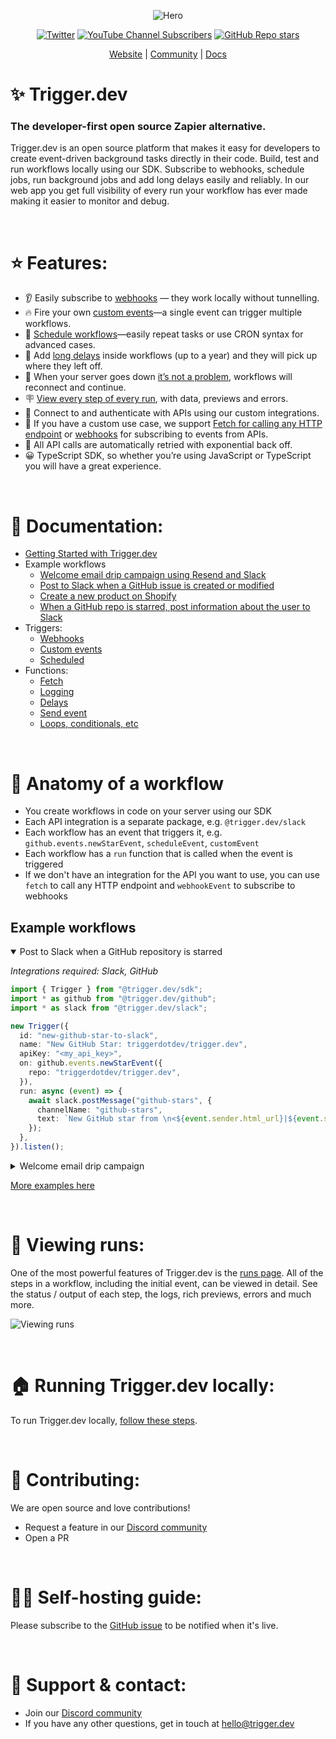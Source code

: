 <div align="center">

![Hero](https://raw.githubusercontent.com/triggerdotdev/trigger.dev/eebe37109e33beae6390ee19029fce8a5934c84b/apps/webapp/public/images/logo-banner.png)

[![Twitter](https://img.shields.io/twitter/url/https/twitter.com/triggerdotdev.svg?style=social&label=Follow%20%40trigger.dev)](https://twitter.com/triggerdotdev) [![YouTube Channel Subscribers](https://img.shields.io/youtube/channel/subscribers/UCu-PdxpWtIrrd7vW0N5T6ZA?style=social)](https://www.youtube.com/@triggerdotdev)
[![GitHub Repo stars](https://img.shields.io/github/stars/triggerdotdev/trigger.dev?style=social)](https://github.com/triggerdotdev/trigger.dev)

[Website](https://trigger.dev) | [Community](https://discord.gg/JtBAxBr2m3) | [Docs](https://docs.trigger.dev)
</div>


# **✨ Trigger.dev**
### **The developer-first open source Zapier alternative.**


Trigger.dev is an open source platform that makes it easy for developers to create event-driven background tasks directly in their code. Build, test and run workflows locally using our SDK. Subscribe to webhooks, schedule jobs, run background jobs and add long delays easily and reliably. In our web app you get full visibility of every run your workflow has ever made making it easier to monitor and debug.

&nbsp;

# **⭐️ Features:**

- 👂 Easily subscribe to [webhooks](https://docs.trigger.dev/triggers/webhooks)
  — they work locally without tunnelling.
- 🔥 Fire your own [custom events](https://docs.trigger.dev/triggers/custom-events)—a single event can trigger multiple workflows.
- 📆 [Schedule workflows](https://docs.trigger.dev/triggers/scheduled)—easily repeat tasks or use CRON syntax for advanced cases.
- 🚦 Add [long delays](https://docs.trigger.dev/functions/delays) inside workflows (up to a year) and they will pick up where they left off.
- 🤝 When your server goes down [it’s not a problem](https://docs.trigger.dev/guides/resumability), workflows will reconnect and continue.
- 🪧 [View every step of every run](https://docs.trigger.dev/viewing-runs), with data, previews and errors.
- 👋 Connect to and authenticate with APIs using our custom integrations.
- 🚗 If you have a custom use case, we support [Fetch for calling any HTTP endpoint](https://docs.trigger.dev/functions/fetch) or [webhooks](https://docs.trigger.dev/triggers/webhooks) for subscribing to events from APIs.
- 📡 All API calls are automatically retried with exponential back off.
- 😀 TypeScript SDK, so whether you’re using JavaScript or TypeScript you will have a great experience.

&nbsp;

# **🌱 Documentation:**

- [Getting Started with Trigger.dev](https://docs.trigger.dev/getting-started)
- Example workflows
  - [Welcome email drip campaign using Resend and Slack](https://docs.trigger.dev/examples/resend)
  - [Post to Slack when a GitHub issue is created or modified](https://docs.trigger.dev/examples/slack)
  - [Create a new product on Shopify](https://docs.trigger.dev/examples/shopify)
  - [When a GitHub repo is starred, post information about the user to Slack](https://docs.trigger.dev/examples/github)
- Triggers:
  - [Webhooks](https://docs.trigger.dev/triggers/webhooks)
  - [Custom events](https://docs.trigger.dev/triggers/custom-events)
  - [Scheduled](https://docs.trigger.dev/triggers/scheduled)
- Functions:
  - [Fetch](https://docs.trigger.dev/functions/fetch)
  - [Logging](https://docs.trigger.dev/functions/logging)
  - [Delays](https://docs.trigger.dev/functions/delays)
  - [Send event](https://docs.trigger.dev/functions/send-event)
  - [Loops, conditionals, etc](https://docs.trigger.dev/functions/loops-conditionals-etc)

&nbsp;

# 🔬 **Anatomy of a workflow**

* You create workflows in code on your server using our SDK
* Each API integration is a separate package, e.g. `@trigger.dev/slack`
* Each workflow has an event that triggers it, e.g. `github.events.newStarEvent`, `scheduleEvent`, `customEvent`
* Each workflow has a `run` function that is called when the event is triggered
* If we don't have an integration for the API you want to use, you can use `fetch` to call any HTTP endpoint and `webhookEvent` to subscribe to webhooks

## **Example workflows**

<details open><summary> Post to Slack when a GitHub repository is starred
</summary>

_Integrations required: Slack, GitHub_

```ts
import { Trigger } from "@trigger.dev/sdk";
import * as github from "@trigger.dev/github";
import * as slack from "@trigger.dev/slack";

new Trigger({
  id: "new-github-star-to-slack",
  name: "New GitHub Star: triggerdotdev/trigger.dev",
  apiKey: "<my_api_key>",
  on: github.events.newStarEvent({
    repo: "triggerdotdev/trigger.dev",
  }),
  run: async (event) => {
    await slack.postMessage("github-stars", {
      channelName: "github-stars",
      text: `New GitHub star from \n<${event.sender.html_url}|${event.sender.login}>`,
    });
  },
}).listen();
```

</details>

<details><summary>Welcome email drip campaign
</summary>

_Integrations required: Slack, Resend_

```ts
import { customEvent, Trigger, sendEvent } from "@trigger.dev/sdk";
import * as resend from "@trigger.dev/resend";
import * as slack from "@trigger.dev/slack";
import React from "react";
import { z } from "zod";
import { getUser } from "../db";
import { InactiveEmail, TipsEmail, WelcomeEmail } from "./email-templates";

new Trigger({
  id: "welcome-email-campaign",
  name: "Welcome email drip campaign",
  apiKey: "<my_api_key>",
  on: customEvent({
    name: "user.created",
    schema: z.object({
      userId: z.string(),
    }),
  }),
  async run(event, context) {
    //get the user data from the database
    const user = await getUser(event.userId);

    await slack.postMessage("send-to-slack", {
      channelName: "new-users",
      text: `New user signed up: ${user.name} (${user.email})`,
    });

    //Send the first email
    const welcomeResponse = await resend.sendEmail("welcome-email", {
      from: "Trigger.dev <james@email.trigger.dev>",
      replyTo: "James <james@trigger.dev>",
      to: user.email,
      subject: "Welcome to Trigger.dev",
      react: <WelcomeEmail name={user.name} />,
    });
    await context.logger.debug(
      `Sent welcome email to ${welcomeResponse.to} with id ${welcomeResponse.id}`
    );

    //wait 1 day, check if the user has created a workflow and send the appropriate email
    await context.waitFor("wait-a-while", { days: 1 });
    const updatedUser = await getUser(event.userId);

    if (updatedUser.hasOnboarded) {
      await resend.sendEmail("onboarding-complete", {
        from: "Trigger.dev <james@email.trigger.dev>",
        replyTo: "James <james@trigger.dev>",
        to: updatedUser.email,
        subject: "Pro tips for workflows",
        react: <TipsEmail name={updatedUser.name} />,
      });
    } else {
      await resend.sendEmail("onboarding-incomplete", {
        from: "Trigger.dev <james@email.trigger.dev>",
        replyTo: "James <james@trigger.dev>",
        to: updatedUser.email,
        subject: "Help with your first workflow",
        react: <InactiveEmail name={updatedUser.name} />,
      });
    }
  },
}).listen();
```

</details>

[More examples here](https://docs.trigger.dev/examples/examples)

&nbsp;

# 👀 **Viewing runs:**

One of the most powerful features of Trigger.dev is the [runs page](https://docs.trigger.dev/viewing-runs). All of the steps in a workflow, including the initial event, can be viewed in detail. See the status / output of each step, the logs, rich previews, errors and much more.

![Viewing runs](https://imagedelivery.net/3TbraffuDZ4aEf8KWOmI_w/7343f3b2-2342-493b-5007-78f60ba5b700/public)

&nbsp;

# **🏠 Running Trigger.dev locally:**

To run Trigger.dev locally, [follow these steps](https://github.com/triggerdotdev/trigger.dev/blob/main/DEVELOPMENT.md).

&nbsp;

# **👏 Contributing:**

We are open source and love contributions!

- Request a feature in our [Discord community](https://discord.gg/JtBAxBr2m3)
- Open a PR

&nbsp;

# **🧘‍♂️ Self-hosting guide:**

Please subscribe to the [GitHub issue](https://github.com/triggerdotdev/trigger.dev/issues/48) to be notified when it's live.

&nbsp;


# **📧 Support & contact:**

- Join our [Discord community](https://discord.gg/JtBAxBr2m3)
- If you have any other questions, get in touch at [hello@trigger.dev](mailto:hello@trigger.dev)
